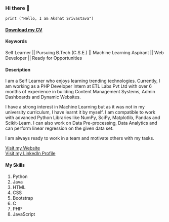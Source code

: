 ### Hi there 👋 

```
print ("Hello, I am Akshat Srivastava")
```
#### [Download my CV](https://drive.google.com/file/d/1Peec9MGsEoOPzngBzGP0cBZZh8cOv7Q3/view?usp=sharing)

#### Keywords
Self Learner || Pursuing B.Tech (C.S.E.) || Machine Learning Aspirant || Web Developer || Ready for Opportunities

#### Description
I am a Self Learner who enjoys learning trending technologies. Currently, I am working as a PHP Developer Intern at ETL Labs Pvt Ltd with over 6 months of experience in building Content Management Systems, Admin Dashboards and Dynamic Websites.

I have a strong interest in Machine Learning but as it was not in my university curriculum, I have learnt it by myself. I am compatible to work with advanced Python Libraries like NumPy, SciPy, Matplotlib, Pandas and Scikit-Learn. I can also work on Data Pre-processing, Data Analytics and can perform linear regression on the given data set.

I am always ready to work in a team and motivate others with my tasks.

[Visit my Website](https://akshatworks.online)
<br>
[Visit my LinkedIn Profile](https://www.linkedin.com/in/akshat-srivastava-408048185/)

#### My Skills
1. Python
2. Java
3. HTML
4. CSS
5. Bootstrap
6. C
7. PHP
8. JavaScript
